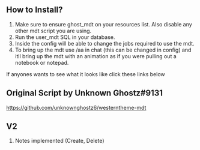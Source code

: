 ## How to Install?

1. Make sure to ensure ghost_mdt on your resources list. Also disable any other mdt script you are using.
2. Run the user_mdt SQL in your database.
3. Inside the config will be able to change the jobs required to use the mdt.
4. To bring up the mdt use /aa in chat (this can be changed in config) and itll bring up the mdt with an animation as if you were pulling out a notebook or notepad.

If anyones wants to see what it looks like click these links below

## Original Script by Unknown Ghostz#9131
https://github.com/unknownghostz6/westerntheme-mdt

## V2
1. Notes implemented (Create, Delete)
